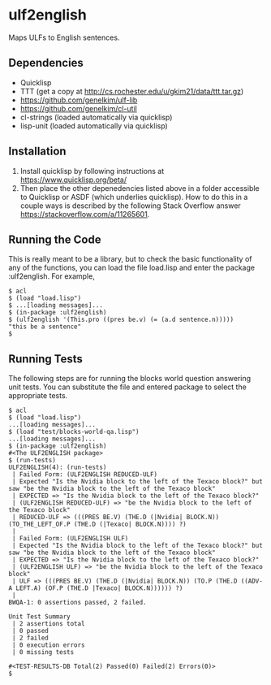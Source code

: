 # ulf2english
Maps ULFs to English sentences.

## Dependencies
- Quicklisp
- TTT (get a copy at http://cs.rochester.edu/u/gkim21/data/ttt.tar.gz)
- https://github.com/genelkim/ulf-lib
- https://github.com/genelkim/cl-util
- cl-strings (loaded automatically via quicklisp)
- lisp-unit (loaded automatically via quicklisp)

## Installation
1. Install quicklisp by following instructions at https://www.quicklisp.org/beta/
2. Then place the other depenedencies listed above in a folder accessible to Quicklisp or ASDF (which underlies quicklisp).  How to do this in a couple ways is described by the following Stack Overflow answer https://stackoverflow.com/a/11265601.

## Running the Code
This is really meant to be a library, but to check the basic functionality of any of the functions, you can load the file load.lisp and enter the package :ulf2english.  For example,
```
$ acl
$ (load "load.lisp")
$ ...[loading messages]...
$ (in-package :ulf2english)
$ (ulf2english '(This.pro ((pres be.v) (= (a.d sentence.n)))))
"this be a sentence"
$
```

## Running Tests
The following steps are for running the blocks world question answering unit tests.  You can substitute the file and entered package to select the appropriate tests.

```
$ acl
$ (load "load.lisp")
...[loading messages]...
$ (load "test/blocks-world-qa.lisp")
...[loading messages]...
$ (in-package :ulf2english)
#<The ULF2ENGLISH package>
$ (run-tests)
ULF2ENGLISH(4): (run-tests)
 | Failed Form: (ULF2ENGLISH REDUCED-ULF)
 | Expected "Is the Nvidia block to the left of the Texaco block?" but saw "be the Nvidia block to the left of the Texaco block"
 | EXPECTED => "Is the Nvidia block to the left of the Texaco block?"
 | (ULF2ENGLISH REDUCED-ULF) => "be the Nvidia block to the left of the Texaco block"
 | REDUCED-ULF => (((PRES BE.V) (THE.D (|Nvidia| BLOCK.N)) (TO_THE_LEFT_OF.P (THE.D (|Texaco| BLOCK.N)))) ?)
 |
 | Failed Form: (ULF2ENGLISH ULF)
 | Expected "Is the Nvidia block to the left of the Texaco block?" but saw "be the Nvidia block to the left of the Texaco block"
 | EXPECTED => "Is the Nvidia block to the left of the Texaco block?"
 | (ULF2ENGLISH ULF) => "be the Nvidia block to the left of the Texaco block"
 | ULF => (((PRES BE.V) (THE.D (|Nvidia| BLOCK.N)) (TO.P (THE.D ((ADV-A LEFT.A) (OF.P (THE.D |Texaco| BLOCK.N)))))) ?)
 |
BWQA-1: 0 assertions passed, 2 failed.

Unit Test Summary
 | 2 assertions total
 | 0 passed
 | 2 failed
 | 0 execution errors
 | 0 missing tests

#<TEST-RESULTS-DB Total(2) Passed(0) Failed(2) Errors(0)>
$
```

